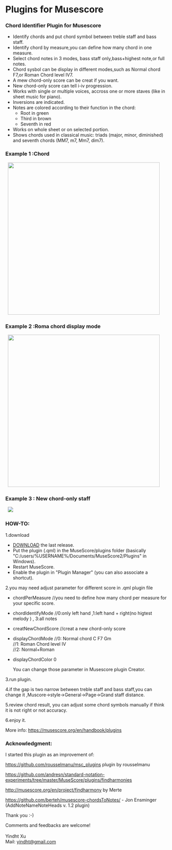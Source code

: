 # Plugins for Musescore

<h3>Chord Identifier Plugin  for Musescore</h3>


- Identify chords and put chord symbol between treble staff and bass staff.
- Identify chord by measure,you can define how many chord in one measure.   
- Select chord notes in 3 modes, bass staff only,bass+highest note,or full notes.  
- Chord sysbol can be display in different modes,such as Normal chord F7,or Roman Chord level IV7.  
- A mew chord-only score can be creat if you want.
- New chord-only score can tell i-iv progression. 
- Works with single or multiple voices, accross one or more staves (like in sheet music for piano).  
- Inversions are indicated.  
- Notes are colored according to their function in the chord:<br/>  
	* Root in green  
	* Third in brown  
	* Seventh in red  
- Works on whole sheet or on selected portion.
- Shows chords used in classical music: triads (major, minor, diminished) and seventh chords (MM7, m7, Mm7, dim7).  

<h3>Example 1 :Chord</h3>  
<img height="474px" src="https://github.com/yindht/msc_plugins/blob/master/example1.png"/>  
<br/>  

<h3>Example 2 :Roma chord display mode</h3>  
<img height="474px" src="https://github.com/yindht/msc_plugins/blob/master/example2.png"/>  
<br/>  

<h3>Example 3 : New chord-only staff</h3>  
<img src="https://github.com/yindht/msc_plugins/blob/master/example3.png"/>  
<br/> 

<h3>HOW-TO:</h3>


1.download 
- [DOWNLOAD](https://github.com/rousselmanu/msc_plugins/archive) the last release.  
- Put the plugin (.qml) in the MuseScore/plugins folder (basically "C:/users/%USERNAME%/Documents/MuseScore2/Plugins" in Windows).  
- Restart MuseScore.
- Enable the plugin in "Plugin Manager" (you can also associate a shortcut).<br/>  
  
2.you may need adjust parameter for different score  in .qml plugin file
- chordPerMeasure  //you need to define how many chord per measure for your specific score.  
- chordIdentifyMode  //0:only left hand ,1:left hand + right(no higtest melody ) , 3:all notes   
- creatNewChordScore //creat a new chord-only score  
- displayChordMode  //0: Normal chord C  F7  Gm  
			//1: Roman Chord level   Ⅳ  
			//2: Normal+Roman
- displayChordColor  0
                         
  You can change those parameter in Musescore plugin Creator.
  
3.run plugin.

4.if the gap is two narrow between treble staff and bass staff,you can change it ,Muscore->style->General->Page->Grand staff distance.  

5.review chord result, you can adjust some chord symbols manually if think it is not right or not accuracy.   

6.enjoy it.  

More info: https://musescore.org/en/handbook/plugins  

<h3>Acknowledgment:</h3>  
I started this plugin as an improvement of:  
                       
  https://github.com/rousselmanu/msc_plugins  plugin by rousselmanu
  
  https://github.com/andresn/standard-notation-experiments/tree/master/MuseScore/plugins/findharmonies  
  
  http://musescore.org/en/project/findharmony  by Merte  
  
  https://github.com/berteh/musescore-chordsToNotes/  - Jon Ensminger (AddNoteNameNoteHeads v. 1.2 plugin)  
  
  Thank you :-)


Comments and feedbacks are welcome!<br/>  
Yindht Xu  
Mail: yindht@gmail.com  
